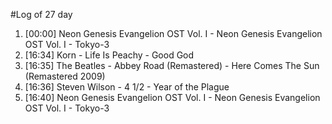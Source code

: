 #Log of 27 day

1. [00:00] Neon Genesis Evangelion OST Vol. I - Neon Genesis Evangelion OST Vol. I - Tokyo-3
1. [16:34] Korn - Life Is Peachy - Good God
1. [16:35] The Beatles - Abbey Road (Remastered) - Here Comes The Sun (Remastered 2009)
1. [16:36] Steven Wilson - 4 1/2 - Year of the Plague
1. [16:40] Neon Genesis Evangelion OST Vol. I - Neon Genesis Evangelion OST Vol. I - Tokyo-3
